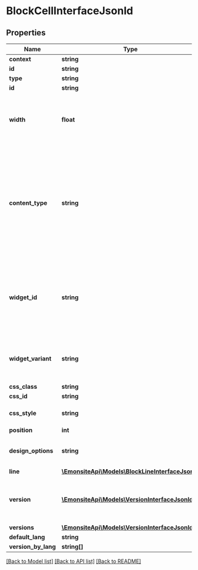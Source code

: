 # BlockCellInterfaceJsonld

## Properties
Name | Type | Description | Notes
------------ | ------------- | ------------- | -------------
**context** | **string** |  | [optional] 
**id** | **string** |  | [optional] 
**type** | **string** |  | [optional] 
**id** | **string** |  | [optional] 
**width** | **float** | largeur de la cellule en pourcentage TODO pk nullable ? Si null, c&#x27;est 100 ? | [optional] 
**content_type** | **string** | Type de contenu de la cellule nullable car la cellule peut ne pas être configuré mais quand même être enregistré TODO constantes pour chaque types | [optional] 
**widget_id** | **string** | Identifiant du widget si la cellule est de ce type TODO ? Ca peut etre quoi d&#x27;autre ? Tout est censé être un widget | [optional] 
**widget_variant** | **string** | Identifiant de la variation du widget (je sais pas ce que c&#x27;est) | [optional] 
**css_class** | **string** |  | [optional] 
**css_id** | **string** |  | [optional] 
**css_style** | **string** | Preset CSS de la cellule (quid ?) | [optional] 
**position** | **int** |  | [optional] 
**design_options** | **string** | Pour sauvegarder les options de design | [optional] 
**line** | [**\EmonsiteApi\Models\BlockLineInterfaceJsonld**](BlockLineInterfaceJsonld.md) |  | [optional] 
**version** | [**\EmonsiteApi\Models\VersionInterfaceJsonld[]**](VersionInterfaceJsonld.md) | La version dans la langue demandé ou la langue par défault | [optional] 
**versions** | [**\EmonsiteApi\Models\VersionInterfaceJsonld[]**](VersionInterfaceJsonld.md) |  | [optional] 
**default_lang** | **string** |  | [optional] 
**version_by_lang** | **string[]** |  | [optional] 

[[Back to Model list]](../../README.md#documentation-for-models) [[Back to API list]](../../README.md#documentation-for-api-endpoints) [[Back to README]](../../README.md)

